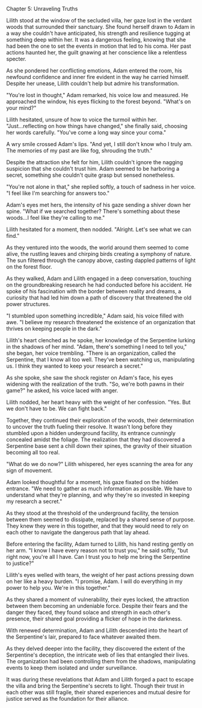 Chapter 5: Unraveling Truths

Lilith stood at the window of the secluded villa, her gaze lost in the verdant woods that surrounded their sanctuary. She found herself drawn to Adam in a way she couldn't have anticipated, his strength and resilience tugging at something deep within her. It was a dangerous feeling, knowing that she had been the one to set the events in motion that led to his coma. Her past actions haunted her, the guilt gnawing at her conscience like a relentless specter.

As she pondered her conflicting emotions, Adam entered the room, his newfound confidence and inner fire evident in the way he carried himself. Despite her unease, Lilith couldn't help but admire his transformation.

"You're lost in thought," Adam remarked, his voice low and measured. He approached the window, his eyes flicking to the forest beyond. "What's on your mind?"

Lilith hesitated, unsure of how to voice the turmoil within her. "Just...reflecting on how things have changed," she finally said, choosing her words carefully. "You've come a long way since your coma."

A wry smile crossed Adam's lips. "And yet, I still don't know who I truly am. The memories of my past are like fog, shrouding the truth."

Despite the attraction she felt for him, Lilith couldn't ignore the nagging suspicion that she couldn't trust him. Adam seemed to be harboring a secret, something she couldn't quite grasp but sensed nonetheless.

"You're not alone in that," she replied softly, a touch of sadness in her voice. "I feel like I'm searching for answers too."

Adam's eyes met hers, the intensity of his gaze sending a shiver down her spine. "What if we searched together? There's something about these woods...I feel like they're calling to me."

Lilith hesitated for a moment, then nodded. "Alright. Let's see what we can find."

As they ventured into the woods, the world around them seemed to come alive, the rustling leaves and chirping birds creating a symphony of nature. The sun filtered through the canopy above, casting dappled patterns of light on the forest floor.

As they walked, Adam and Lilith engaged in a deep conversation, touching on the groundbreaking research he had conducted before his accident. He spoke of his fascination with the border between reality and dreams, a curiosity that had led him down a path of discovery that threatened the old power structures.

"I stumbled upon something incredible," Adam said, his voice filled with awe. "I believe my research threatened the existence of an organization that thrives on keeping people in the dark."

Lilith's heart clenched as he spoke, her knowledge of the Serpentine lurking in the shadows of her mind. "Adam, there's something I need to tell you," she began, her voice trembling. "There is an organization, called the Serpentine, that I know all too well. They've been watching us, manipulating us. I think they wanted to keep your research a secret."

As she spoke, she saw the shock register on Adam's face, his eyes widening with the realization of the truth. "So, we're both pawns in their game?" he asked, his voice laced with anger.

Lilith nodded, her heart heavy with the weight of her confession. "Yes. But we don't have to be. We can fight back."

Together, they continued their exploration of the woods, their determination to uncover the truth fueling their resolve. It wasn't long before they stumbled upon a hidden underground facility, its entrance cunningly concealed amidst the foliage. The realization that they had discovered a Serpentine base sent a chill down their spines, the gravity of their situation becoming all too real.

"What do we do now?" Lilith whispered, her eyes scanning the area for any sign of movement.

Adam looked thoughtful for a moment, his gaze fixated on the hidden entrance. "We need to gather as much information as possible. We have to understand what they're planning, and why they're so invested in keeping my research a secret."

As they stood at the threshold of the underground facility, the tension between them seemed to dissipate, replaced by a shared sense of purpose. They knew they were in this together, and that they would need to rely on each other to navigate the dangerous path that lay ahead.

Before entering the facility, Adam turned to Lilith, his hand resting gently on her arm. "I know I have every reason not to trust you," he said softly, "but right now, you're all I have. Can I trust you to help me bring the Serpentine to justice?"

Lilith's eyes welled with tears, the weight of her past actions pressing down on her like a heavy burden. "I promise, Adam. I will do everything in my power to help you. We're in this together."

As they shared a moment of vulnerability, their eyes locked, the attraction between them becoming an undeniable force. Despite their fears and the danger they faced, they found solace and strength in each other's presence, their shared goal providing a flicker of hope in the darkness.

With renewed determination, Adam and Lilith descended into the heart of the Serpentine's lair, prepared to face whatever awaited them.

As they delved deeper into the facility, they discovered the extent of the Serpentine's deception, the intricate web of lies that entangled their lives. The organization had been controlling them from the shadows, manipulating events to keep them isolated and under surveillance.

It was during these revelations that Adam and Lilith forged a pact to escape the villa and bring the Serpentine's secrets to light. Though their trust in each other was still fragile, their shared experiences and mutual desire for justice served as the foundation for their alliance.
